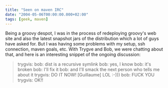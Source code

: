 ```yaml
---
title: "Seen on maven IRC"
date: "2004-05-06T00:00:00.000+02:00"
tags: [geek, maven]
---
```


Being a groovy despot, I was in the process of redeploying groovy's web site and also the latest snapshot jars of the distribution which a lot of guys have asked for. But I was having some problems with my setup, ssh connection, maven goals, etc. With Trygve and Bob, we were chatting about that, and here is an interesting snippet of the ongoing discussion:

> trygvis: bob: dist is a recursive symlink
> bob: yes, I know
> bob: it's broken
> bob: I'll fix it
> bob: and I'll smack the next person who tells me about it
> trygvis: DO IT NOW! [Guillaume] LOL :-)))
> bob: FUCK YOU
> trygvis: OK!!